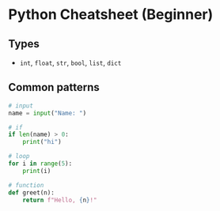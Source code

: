 # Python Cheatsheet (Beginner)

## Types
- `int`, `float`, `str`, `bool`, `list`, `dict`

## Common patterns
```python
# input
name = input("Name: ")

# if
if len(name) > 0:
    print("hi")

# loop
for i in range(5):
    print(i)

# function
def greet(n):
    return f"Hello, {n}!"
```
